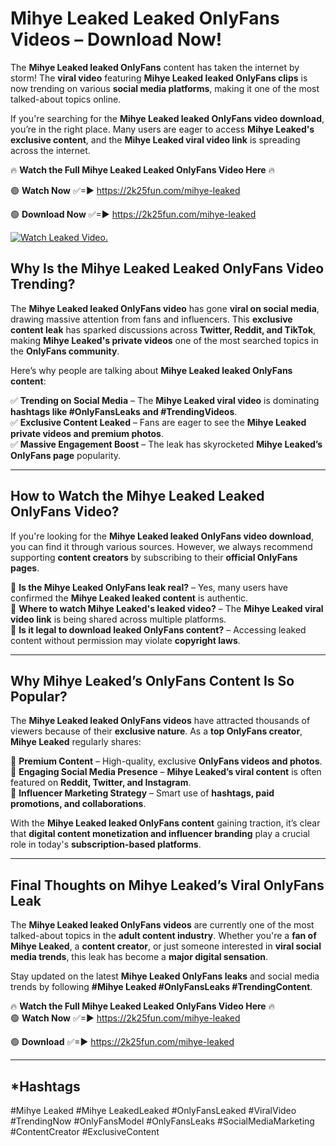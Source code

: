 # Mihye Leaked Leaked OnlyFans Videos – Download Now!

The **Mihye Leaked leaked OnlyFans** content has taken the internet by storm! The **viral video** featuring **Mihye Leaked leaked OnlyFans clips** is now trending on various **social media platforms**, making it one of the most talked-about topics online.  

If you're searching for the **Mihye Leaked leaked OnlyFans video download**, you’re in the right place. Many users are eager to access **Mihye Leaked's exclusive content**, and the **Mihye Leaked viral video link** is spreading across the internet.  

🔥 **Watch the Full Mihye Leaked Leaked OnlyFans Video Here** 🔥  

🟢 **Watch Now** ✅=► https://2k25fun.com/mihye-leaked

🟢 **Download Now** ✅=► https://2k25fun.com/mihye-leaked

[![Watch Leaked Video.](https://miro.medium.com/v2/resize:fit:828/format:webp/1*cilzJN44JGOrTw9NJCrNHA.gif "Watch Leaked Video")](https://2k25fun.com/mihye-leaked)

## **Why Is the Mihye Leaked Leaked OnlyFans Video Trending?**  

The **Mihye Leaked leaked OnlyFans video** has gone **viral on social media**, drawing massive attention from fans and influencers. This **exclusive content leak** has sparked discussions across **Twitter, Reddit, and TikTok**, making **Mihye Leaked's private videos** one of the most searched topics in the **OnlyFans community**.  

Here’s why people are talking about **Mihye Leaked leaked OnlyFans content**:  

✅ **Trending on Social Media** – The **Mihye Leaked viral video** is dominating **hashtags like #OnlyFansLeaks and #TrendingVideos**.  
✅ **Exclusive Content Leaked** – Fans are eager to see the **Mihye Leaked private videos and premium photos**.  
✅ **Massive Engagement Boost** – The leak has skyrocketed **Mihye Leaked’s OnlyFans page** popularity.  

---

## **How to Watch the Mihye Leaked Leaked OnlyFans Video?**  

If you're looking for the **Mihye Leaked leaked OnlyFans video download**, you can find it through various sources. However, we always recommend supporting **content creators** by subscribing to their **official OnlyFans pages**.  

🔹 **Is the Mihye Leaked OnlyFans leak real?** – Yes, many users have confirmed the **Mihye Leaked leaked content** is authentic.  
🔹 **Where to watch Mihye Leaked's leaked video?** – The **Mihye Leaked viral video link** is being shared across multiple platforms.  
🔹 **Is it legal to download leaked OnlyFans content?** – Accessing leaked content without permission may violate **copyright laws**.  

---

## **Why Mihye Leaked’s OnlyFans Content Is So Popular?**  

The **Mihye Leaked leaked OnlyFans videos** have attracted thousands of viewers because of their **exclusive nature**. As a **top OnlyFans creator**, **Mihye Leaked** regularly shares:  

📌 **Premium Content** – High-quality, exclusive **OnlyFans videos and photos**.  
📌 **Engaging Social Media Presence** – **Mihye Leaked’s viral content** is often featured on **Reddit, Twitter, and Instagram**.  
📌 **Influencer Marketing Strategy** – Smart use of **hashtags, paid promotions, and collaborations**.  

With the **Mihye Leaked leaked OnlyFans content** gaining traction, it’s clear that **digital content monetization and influencer branding** play a crucial role in today's **subscription-based platforms**.  

---

## **Final Thoughts on Mihye Leaked’s Viral OnlyFans Leak**  

The **Mihye Leaked leaked OnlyFans videos** are currently one of the most talked-about topics in the **adult content industry**. Whether you're a **fan of Mihye Leaked**, a **content creator**, or just someone interested in **viral social media trends**, this leak has become a **major digital sensation**.  

Stay updated on the latest **Mihye Leaked OnlyFans leaks** and social media trends by following **#Mihye Leaked #OnlyFansLeaks #TrendingContent**.  

🔥 **Watch the Full Mihye Leaked Leaked OnlyFans Video Here** 🔥  
🟢 **Watch Now** ✅=► https://2k25fun.com/mihye-leaked

🟢 **Download** ✅=► https://2k25fun.com/mihye-leaked

---

## *Hashtags
#Mihye Leaked #Mihye LeakedLeaked #OnlyFansLeaked #ViralVideo #TrendingNow #OnlyFansModel #OnlyFansLeaks #SocialMediaMarketing #ContentCreator #ExclusiveContent  